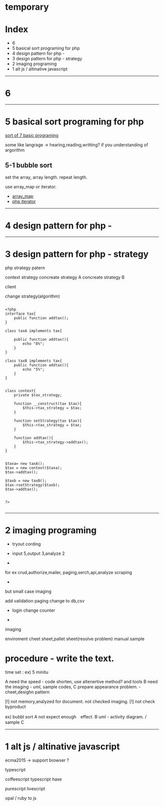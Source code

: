 # 

# temporary

# Index

- 6 
- 5 basical sort programing for php
- 4 design pattern for php - 
- 3 design pattern for php - strategy 
- 2 imaging programing
- 1 alt js / altinative javascript

----------------------
# 6 

----------------------
# 5 basical sort programing for php

[sort of 7 basic programing](http://kojikoji75.hatenablog.com/entry/2013/09/21/115937)


some like langrage -> hearing,reading,writting?
if you understanding of argorithm

## 5-1 bubble sort

set the array, array length. repeat length. 

use array_map or iterator.
- [array_map](http://php.net/manual/ja/function.array-map.php)
- [php iterator](http://qiita.com/yuya_takeyama/items/51fb058ed20d3df8209e)


----------------------
# 4 design pattern for php - 



----------------------
# 3 design pattern for php - strategy 



php strategy patern

context
strategy
concreate strategy A
concreate strategy B

client

change strategy(algorithm)


```

<?php
interface tax{
	public function addtax();
}

class taxA implements tax{
	
	public function addtax(){
		echo "8%";
	}
}

class taxB implements tax{
	public function addtax(){
		echo "5%";
	}
}


class context{
	private $tax_strategy;

	function __construct(tax $tax){
		$this->tax_strategy = $tax;
	}

	function setStrategy(tax $tax){
		$this->tax_strategy = $tax;
	}

	function addtax(){
		$this->tax_strategy->addtax();
	}
}


$taxa= new taxA();
$tax = new context($taxa);
$tax->addtax();

$taxb = new taxB();
$tax->setStrategy($taxb);
$tax->addtax();


?>


```





----------------------
# 2 imaging programing

- tryout cording
- input 5,output 3,analyze 2

-
for ex
crud,authorize,mailer,
paging,serch,api,analyze
scraping


-
but small case imaging

add validation
paging
change to db,csv
+ login
change counter


-
imaging

enviroment
cheet sheet,pallet sheet(resolve problem)
manual
sample



# procedure - write the text.

time set : ex) 5 minitu

A need the speed - code shorten, use altenertive method? and tools
B need the imaging - uml, sample codes,
C prepare appearance problem. - cheet,desighn pattern

[!] not memory,analyzed for document. not checked imaging.
[!] not check byproduct


ex) bubbl sort
A not expect enough　effect.
B uml - activity diagram. / sample
C 





---------------------
# 1 alt js / altinative javascript

ecma2015 -> support browser ?


typescript

coffeescript
typescript
haxe

purescript
livescript

opal / ruby to js









